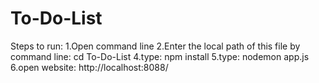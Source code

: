 # To-Do-List
Steps to run:
1.Open command line
2.Enter the local path of this file by command line: cd To-Do-List
4.type: npm install
5.type: nodemon app.js
6.open website: http://localhost:8088/
